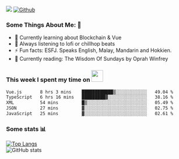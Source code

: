 ![](https://visitor-badge.laobi.icu/badge?page_id=seanho96.seanho96)
[![Github](https://img.shields.io/github/followers/seanho96?label=Follow&style=social)](https://github.com/seanho96)

### Some Things About Me: 👋
- 🌱 Currently learning about Blockchain & Vue
- :musical_note: Always listening to lofi or chillhop beats
- :zap: Fun facts: ESFJ. Speaks English, Malay, Mandarin and Hokkien.
- :book: Currently reading: The Wisdom Of Sundays by Oprah Winfrey

### This week I spent my time on <img src="https://media.giphy.com/media/SvQzkTQb3ZwKcj1QTO/giphy.gif" width="32">

<!--START_SECTION:waka-->

```txt
Vue.js       8 hrs 3 mins    ████████████▒░░░░░░░░░░░░   49.04 %
TypeScript   6 hrs 16 mins   █████████▓░░░░░░░░░░░░░░░   38.16 %
XML          54 mins         █▒░░░░░░░░░░░░░░░░░░░░░░░   05.49 %
JSON         27 mins         ▓░░░░░░░░░░░░░░░░░░░░░░░░   02.75 %
JavaScript   25 mins         ▓░░░░░░░░░░░░░░░░░░░░░░░░   02.61 %
```

<!--END_SECTION:waka-->

### Some stats 📊

[![Top Langs](https://github-readme-stats.vercel.app/api/top-langs/?username=seanho96&layout=compact&theme=graywhite)](https://github.com/anuraghazra/github-readme-stats)
<br/>
![GitHub stats](https://github-readme-stats.vercel.app/api?username=seanho96&show_icons=true&theme=graywhite)

